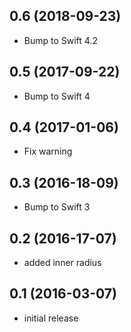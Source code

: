 ## 0.6 (2018-09-23)

- Bump to Swift 4.2

## 0.5 (2017-09-22)

- Bump to Swift 4

## 0.4 (2017-01-06)

- Fix warning

## 0.3 (2016-18-09)

- Bump to Swift 3

## 0.2 (2016-17-07)

- added inner radius

## 0.1 (2016-03-07)

- initial release
